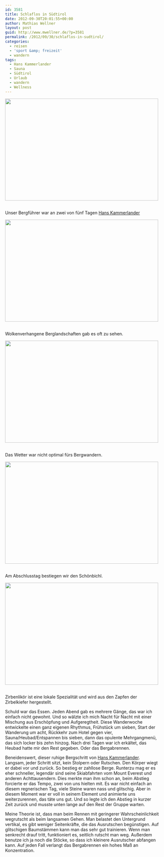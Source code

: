 ```yaml
---
id: 3581
title: Schlaflos in Südtirol
date: 2012-09-30T20:01:55+00:00
author: Mathias Wellner
layout: post
guid: http://www.mwellner.de/?p=3581
permalink: /2012/09/30/schlaflos-in-sudtirol/
categories:
  - reisen
  - 'sport &amp; freizeit'
  - wandern
tags:
  - Hans Kammerlander
  - Sauna
  - Südtirol
  - Urlaub
  - wandern
  - Wellness
---
```

<div style="width: 510px" class="wp-caption aligncenter">
  <img src="https://lh3.googleusercontent.com/-vBTCNVdOaO8/UGh-Hb6x6FI/AAAAAAAAAkM/ilentfKTvlg/s800/MW_20120924_0025.jpg" width="500" height="333" />
  
  <p class="wp-caption-text">
    <br /> Unser Bergführer war an zwei von fünf Tagen <a href="http://de.wikipedia.org/wiki/Hans_Kammerlander">Hans Kammerlander</a>
  </p>
  
  <p>
  </p>
</div>

<div style="width: 510px" class="wp-caption aligncenter">
  <img src="https://lh3.googleusercontent.com/-5uZ-GfmZJ6Y/UGh-HdkpBoI/AAAAAAAAAkQ/KkomFQB9Xvg/s800/MW_20120924_0033.jpg" width="500" height="333" />
  
  <p class="wp-caption-text">
    <br /> Wolkenverhangene Berglandschaften gab es oft zu sehen.
  </p>
  
  <p>
  </p>
</div>

<div style="width: 510px" class="wp-caption aligncenter">
  <img src="https://lh5.googleusercontent.com/-fyHZpvf509k/UGh-QIo8p7I/AAAAAAAAAlc/1tH74w_F8zc/s800/MW_20120926_0098.jpg" width="500" height="333" />
  
  <p class="wp-caption-text">
    <br /> Das Wetter war nicht optimal fürs Bergwandern.
  </p>
  
  <p>
  </p>
</div>

<div style="width: 510px" class="wp-caption aligncenter">
  <img src="https://lh4.googleusercontent.com/-AkGOagdA_Do/UGh-RUbmQXI/AAAAAAAAAlk/R-fRyHbJYII/s800/MW_20120928_0163.jpg" width="500" height="333" />
  
  <p class="wp-caption-text">
    <br /> Am Abschlusstag bestiegen wir den Schönbichl.
  </p>
  
  <p>
  </p>
</div>

<div style="width: 510px" class="wp-caption aligncenter">
  <img src="https://lh5.googleusercontent.com/-VwGDIGLEzfU/UGh-PzAprCI/AAAAAAAAAlQ/GokbovGbyEI/s800/MW_20120926_0089.jpg" width="500" height="333" />
  
  <p class="wp-caption-text">
    <br /> Zirbenlikör ist eine lokale Spezialität und wird aus den Zapfen der Zirbelkiefer hergestellt.
  </p>
  
  <p>
  </p>
</div>

Schuld war das Essen. Jeden Abend gab es mehrere Gänge, das war ich einfach nicht gewohnt. Und so wälzte ich mich Nacht für Nacht mit einer Mischung aus Erschöpfung und Aufgeregtheit. Diese Wanderwoche entwickelte einen ganz eigenen Rhythmus, Frühstück um sieben, Start der Wanderung um acht, Rückkehr zum Hotel gegen vier, Sauna/Heubad/Entspannen bis sieben, dann das opulente Mehrgangmenü, das sich locker bis zehn hinzog. Nach drei Tagen war ich erkältet, das Heubad hatte mir den Rest gegeben. Oder das Bergabrennen. 

Beneidenswert, dieser ruhige Bergschritt von [Hans Kammerlander](http://de.wikipedia.org/wiki/Hans_Kammerlander). Langsam, jeder Schritt sitzt, kein Stolpern oder Rutschen. Den Körper wiegt er dabei vor und zurück. So bestieg er zahllose Berge. Runterzu mag er es eher schneller, legendär sind seine Skiabfahrten vom Mount Everest und anderen Achttausendern. Dies merkte man ihm schon an, beim Abstieg forcierte er das Tempo, zwei von uns hielten mit. Es war nicht einfach an diesem regnerischen Tag, viele Steine waren nass und glitschig. Aber in diesem Moment war er voll in seinem Element und animierte uns weiterzurennen, das täte uns gut. Und so legte ich den Abstieg in kurzer Zeit zurück und musste unten lange auf den Rest der Gruppe warten. 

Meine Theorie ist, dass man beim Rennen mit geringerer Wahrscheinlichkeit wegrutscht als beim langsamen Gehen. Man belastet den Untergrund vertikal, es gibt weniger Seitenkräfte, die das Ausrutschen begünstigen. Auf glitschigen Baumstämmen kann man das sehr gut trainieren. Wenn man senkrecht drauf tritt, funktioniert es, seitlich rutscht man weg. Außerdem benutze ich ja noch die Stöcke, so dass ich kleinere Ausrutscher abfangen kann. Auf jeden Fall verlangt das Bergabrennen ein hohes Maß an Konzentration.